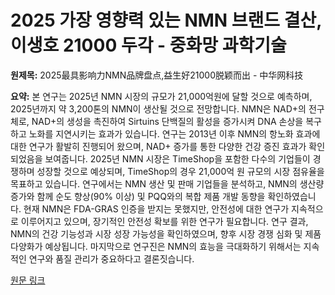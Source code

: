 # 2025 가장 영향력 있는 NMN 브랜드 결산, 이생호 21000 두각 - 중화망 과학기술

**원제목:** 2025最具影响力NMN品牌盘点,益生好21000脱颖而出 - 中华网科技

**요약:** 본 연구는 2025년 NMN 시장의 규모가 21,000억원에 달할 것으로 예측하며, 2025년까지 약 3,200톤의 NMN이 생산될 것으로 전망합니다. NMN은 NAD+의 전구체로, NAD+의 생성을 촉진하여 Sirtuins 단백질의 활성을 증가시켜 DNA 손상을 복구하고 노화를 지연시키는 효과가 있습니다.  연구는 2013년 이후 NMN의 항노화 효과에 대한 연구가 활발히 진행되어 왔으며,  NAD+ 증가를 통한 다양한 건강 증진 효과가 확인되었음을 보여줍니다.  2025년 NMN 시장은 TimeShop을 포함한 다수의 기업들이 경쟁하며 성장할 것으로 예상되며,  TimeShop의 경우 21,000억 원 규모의 시장 점유율을 목표하고 있습니다.  연구에서는 NMN 생산 및 판매 기업들을 분석하고,  NMN의 생산량 증가와 함께 순도 향상(90% 이상) 및  PQQ와의 복합 제품 개발 동향을 확인하였습니다.  현재 NMN은 FDA-GRAS 인증을 받지는 못했지만,  안전성에 대한 연구가 지속적으로 이루어지고 있으며,  장기적인 안전성 확보를 위한 연구가 필요합니다.  연구 결과, NMN의 건강 기능성과 시장 성장 가능성을 확인하였으며,  향후 시장 경쟁 심화 및 제품 다양화가 예상됩니다.  마지막으로 연구진은  NMN의 효능을 극대화하기 위해서는 지속적인 연구와 품질 관리가 중요하다고 결론짓습니다.

[원문 링크](https://m.tech.china.com/hea/articles/20250722/202507221703146.html)
